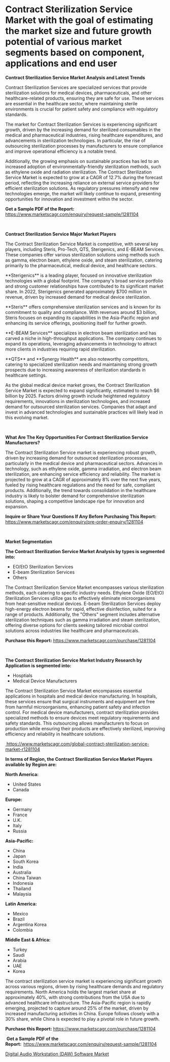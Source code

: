 <p><h1>Contract Sterilization Service Market with the goal of estimating the market size and future growth potential of various market segments based on component, applications and end user</h1></p><p><strong>Contract Sterilization Service Market Analysis and Latest Trends</strong></p>
<p><p>Contract Sterilization Services are specialized services that provide sterilization solutions for medical devices, pharmaceuticals, and other healthcare-related products, ensuring they are safe for use. These services are essential in the healthcare sector, where maintaining sterile environments is crucial for patient safety and compliance with regulatory standards. </p><p>The market for Contract Sterilization Services is experiencing significant growth, driven by the increasing demand for sterilized consumables in the medical and pharmaceutical industries, rising healthcare expenditures, and advancements in sterilization technologies. In particular, the rise of outsourcing sterilization processes by manufacturers to ensure compliance and improve operational efficiency is a notable trend. </p><p>Additionally, the growing emphasis on sustainable practices has led to an increased adoption of environmentally-friendly sterilization methods, such as ethylene oxide and radiation sterilization. The Contract Sterilization Service Market is expected to grow at a CAGR of 12.7% during the forecast period, reflecting the increasing reliance on external service providers for efficient sterilization solutions. As regulatory pressures intensify and new technologies emerge, the market will likely continue to expand, presenting opportunities for innovation and investment within the sector.</p></p>
<p><strong>Get a Sample PDF of the Report:&nbsp;</strong> <a href="https://www.marketscagr.com/enquiry/request-sample/1281104?utm_campaign=3177&utm_medium=2&utm_source=Github&utm_content=ia&utm_term=24032025&utm_id=contract-sterilization-service">https://www.marketscagr.com/enquiry/request-sample/1281104</a></p>
<p>&nbsp;</p>
<p><strong>Contract Sterilization Service Major Market Players</strong></p>
<p><p>The Contract Sterilization Service Market is competitive, with several key players, including Steris, Pro-Tech, QTS, Sterigenics, and E-BEAM Services. These companies offer various sterilization solutions using methods such as gamma, electron beam, ethylene oxide, and steam sterilization, catering primarily to the pharmaceutical, medical device, and healthcare sectors.</p><p>**Sterigenics** is a leading player, focused on innovative sterilization technologies with a global footprint. The company's broad service portfolio and strong customer relationships have contributed to its significant market share. In 2022, Sterigenics generated approximately $700 million in revenue, driven by increased demand for medical device sterilization.</p><p>**Steris** offers comprehensive sterilization services and is known for its commitment to quality and compliance. With revenues around $3 billion, Steris focuses on expanding its capabilities in the Asia-Pacific region and enhancing its service offerings, positioning itself for further growth.</p><p>**E-BEAM Services** specializes in electron beam sterilization and has carved a niche in high-throughput applications. The company continues to expand its operations, leveraging advancements in technology to attract more clients in industries requiring rapid sterilization.</p><p>**QTS** and **Synergy Health** are also noteworthy competitors, catering to specialized sterilization needs and maintaining strong growth prospects due to increasing awareness of sterilization standards in healthcare settings.</p><p>As the global medical device market grows, the Contract Sterilization Service Market is expected to expand significantly, estimated to reach $6 billion by 2025. Factors driving growth include heightened regulatory requirements, innovations in sterilization technologies, and increased demand for outsourced sterilization services. Companies that adapt and invest in advanced technologies and sustainable practices will likely lead in this evolving market.</p></p>
<p>&nbsp;</p>
<p><strong>What Are The Key Opportunities For Contract Sterilization Service Manufacturers?</strong></p>
<p><p>The Contract Sterilization Service market is experiencing robust growth, driven by increasing demand for outsourced sterilization processes, particularly in the medical device and pharmaceutical sectors. Advances in technology, such as ethylene oxide, gamma irradiation, and electron beam sterilization, are enhancing service efficiency and reliability. The market is projected to grow at a CAGR of approximately 8% over the next five years, fueled by rising healthcare regulations and the need for safe, compliant products. Additionally, the trend towards consolidation in the healthcare industry is likely to bolster demand for comprehensive sterilization solutions, shaping a competitive landscape ripe for innovation and expansion.</p></p>
<p><strong>Inquire or Share Your Questions If Any Before Purchasing This Report:</strong> <a href="https://www.marketscagr.com/enquiry/pre-order-enquiry/1281104?utm_campaign=3177&utm_medium=2&utm_source=Github&utm_content=ia&utm_term=24032025&utm_id=contract-sterilization-service">https://www.marketscagr.com/enquiry/pre-order-enquiry/1281104</a></p>
<p>&nbsp;</p>
<p><strong>Market Segmentation</strong></p>
<p><strong>The Contract Sterilization Service Market Analysis by types is segmented into:</strong></p>
<p><ul><li>EO/EtO Sterilization Services</li><li>E-beam Sterilization Services</li><li>Others</li></ul></p>
<p><p>The Contract Sterilization Service Market encompasses various sterilization methods, each catering to specific industry needs. Ethylene Oxide (EO/EtO) Sterilization Services utilize gas to effectively eliminate microorganisms from heat-sensitive medical devices. E-beam Sterilization Services deploy high-energy electron beams for rapid, effective disinfection, suited for a range of products. Additionally, the "Others" segment includes alternative sterilization techniques such as gamma irradiation and steam sterilization, offering diverse options for clients seeking tailored microbial control solutions across industries like healthcare and pharmaceuticals.</p></p>
<p><strong>Purchase this Report:&nbsp;</strong><a href="https://www.marketscagr.com/purchase/1281104?utm_campaign=3177&utm_medium=2&utm_source=Github&utm_content=ia&utm_term=24032025&utm_id=contract-sterilization-service">https://www.marketscagr.com/purchase/1281104</a></p>
<p>&nbsp;</p>
<p><strong>The Contract Sterilization Service Market Industry Research by Application is segmented into:</strong></p>
<p><ul><li>Hosptials</li><li>Medical Device Manufacturers</li></ul></p>
<p><p>The Contract Sterilization Service Market encompasses essential applications in hospitals and medical device manufacturing. In hospitals, these services ensure that surgical instruments and equipment are free from harmful microorganisms, enhancing patient safety and infection control. For medical device manufacturers, contract sterilization provides specialized methods to ensure devices meet regulatory requirements and safety standards. This outsourcing allows manufacturers to focus on production while ensuring their products are effectively sterilized, improving efficiency and reliability in healthcare solutions.</p></p>
<p><a href="https://www.marketscagr.com/global-contract-sterilization-service-market-r1281104?utm_campaign=3177&utm_medium=2&utm_source=Github&utm_content=ia&utm_term=24032025&utm_id=contract-sterilization-service">&nbsp;https://www.marketscagr.com/global-contract-sterilization-service-market-r1281104</a></p>
<p><strong>In terms of Region, the Contract Sterilization Service Market Players available by Region are:</strong></p>
<p>
    <p> <strong> North America: </strong>
        <ul>
            <li>United States</li>
            <li>Canada</li>
        </ul>
        </p> 
    <p> <strong> Europe: </strong>
        <ul>
            <li>Germany</li>
            <li>France</li>
            <li>U.K.</li>
            <li>Italy</li>
            <li>Russia</li>
        </ul>
        </p> 
    <p> <strong> Asia-Pacific: </strong>
        <ul>
            <li>China</li>
            <li>Japan</li>
            <li>South Korea</li>
            <li>India</li>
            <li>Australia</li>
            <li>China Taiwan</li>
            <li>Indonesia</li>
            <li>Thailand</li>
            <li>Malaysia</li>
        </ul>
        </p> 
    <p> <strong> Latin America: </strong>
        <ul>
            <li>Mexico</li>
            <li>Brazil</li>
            <li>Argentina Korea</li>
            <li>Colombia</li>
        </ul>
        </p> 
    <p> <strong> Middle East & Africa: </strong>
        <ul>
            <li>Turkey</li>
            <li>Saudi</li>
            <li>Arabia</li>
            <li>UAE</li>
            <li>Korea</li>
        </ul>
    </p>
    </p>
<p><p>The contract sterilization service market is experiencing significant growth across various regions, driven by rising healthcare demands and regulatory requirements. North America holds the largest market share at approximately 40%, with strong contributions from the USA due to advanced healthcare infrastructure. The Asia-Pacific region is rapidly emerging, projected to capture around 25% of the market, driven by increased manufacturing activities in China. Europe follows closely with a 30% share, while China is expected to play a pivotal role in future growth.</p></p>
<p><strong>Purchase this Report: </strong><a href="https://www.marketscagr.com/purchase/1281104?utm_campaign=3177&utm_medium=2&utm_source=Github&utm_content=ia&utm_term=24032025&utm_id=contract-sterilization-service">https://www.marketscagr.com/purchase/1281104</a></p>
<p>&nbsp;<strong>Get a Sample PDF of the Report:&nbsp;&nbsp;</strong><a href="https://www.marketscagr.com/enquiry/request-sample/1281104?utm_campaign=3177&utm_medium=2&utm_source=Github&utm_content=ia&utm_term=24032025&utm_id=contract-sterilization-service">https://www.marketscagr.com/enquiry/request-sample/1281104</a></p>
<p><strong></strong></p>
<p><p><a href="https://github.com/stickkinkel/Market-Research-Report-List-1/blob/main/digital-audio-workstation-daw-software-market.md?utm_campaign=3177&utm_medium=2&utm_source=Github&utm_content=ia&utm_term=24032025&utm_id=contract-sterilization-service">Digital Audio Workstation (DAW) Software Market</a></p></p>